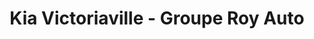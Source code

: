 ---
title: "Kia Victoriaville - Groupe Roy Auto"
url: /victoriaville/kia-victoriaville-groupe-roy-auto/
shop: car
---